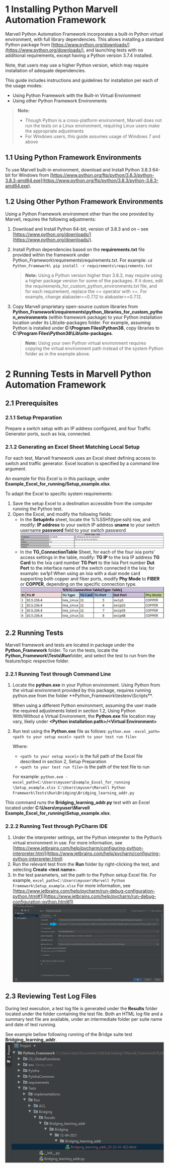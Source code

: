 # 1	 Installing Python Marvell Automation Framework

Marvell Python Automation Framework
incorporates a built-in Python virtual environment, with full library dependencies. This allows installing a standard Python package from [https://www.python.org/downloads/](https://www.python.org/downloads/), and launching tests with no additional requirements, except having a Python version 3.7.4 installed.

Note, that users may use a higher Python version, which may require installation of adequate dependencies.

This guide includes instructions and guidelines for installation per each of the usage modes:
- Using Python Framework with the Built-in Virtual Environment
- Using other Python Framework Environments

> **Note:**
> - Though Python is a cross-platform environment, Marvell does not run the tests on a Linux environment, requiring Linux users make the appropriate adjustments
> - For Windows users, this guide assumes usage of Windows 7 and above

## 1.1 Using Python Framework Environments

To use Marvell built-in environment, download and Install Python 3.8.3 64-bit for Windows from [https://www.python.org/ftp/python/3.8.3/python-3.8.3-amd64.exe](https://www.python.org/ftp/python/3.8.3/python-3.8.3-amd64.exe).

## 1.2 Using Other Python Framework Environments

Using a Python Framework environment other than the one provided by Marvell, requires the following adjustments:
1. Download and Install Python 64-bit, version of 3.8.3 and on – see [https://www.python.org/downloads/](https://www.python.org/downloads/).
2. Install Python dependencies based on the **requirements.txt**  file provided within the framework under Python_Framework\requirements\requirements.txt.
For example: 
`cd Python_Framework\ pip install -r requirements\requirements.txt`

	> **Note:** Using a Python version higher than 3.8.3, may require using a higher package version for some of the packages. If it does, edit the requirements_for_custom_python_environments.txt file, and for each requirement, replace the == operator with >=. For example, change alabaster==0.7.12 to alabaster>=0.7.12.
	
3.	Copy Marvell proprietary open-source custom libraries from **Python_Framework\requirements\python_libraries_for_custom_python_environments**  (within framework package) to your Python installation location under its Lib\site-packages folder. For example, assuming Python is installed under **C:\Program Files\Python38**, copy libraries to **C:\Program Files\Python38\Lib\site-packages**.
	> **Note:** Using your own Python virtual environment requires copying the virtual environment path instead  		of the system Python folder as in the example above.

# 2 Running Tests in Marvell Python Automation Framework

## 2.1 Prerequisites
### 2.1.1 Setup Preparation

Prepare a switch setup with an IP address configured, and four Traffic Generator ports, such as Ixia, connected.

### 2.1.2 Generating an Excel Sheet Matching Local Setup

For each test, Marvell framework uses an Excel sheet defining access to switch and traffic generator. Excel location is specified by a command line argument.

An example for this Excel is in this package, under **Example_Excel_for_running/Setup_example.xlsx**.

To adapt the Excel to specific system requirements:

1. Save the setup Excel to a destination accessible from the computer running the Python test.
2. Open the Excel, and modify the following fields:
	* In the **SetupInfo** sheet, locate the %%SSH1(type:ssh) row, and modify:
	**IP address** to your switch IP address
	**uname** to your switch username
	**password** field to your switch password
	![](images/img1_session_info.png)
	* In the **TG_ConnectionTable** Sheet, for each of the four ixia ports’ access settings in the table, modify:
	**TG IP** to the Ixia IP address
	**TG Card** to the Ixia card number
	**TG Port** to the Ixia Port number
	**Dut Port** to the interface name of the switch connected it the Ixia; for example: sw1p1
	When using an Ixia with a dual mode card supporting both copper and fiber ports, modify **Phy Mode** to **FIBER** or **COPPER**, depending on the specific connection type.
	![](images/img2_conn_table.png)

## 2.2 Running Tests

Marvell framework and tests are located in package under the **Python_Framework** folder.
To run the tests, locate the **Python_Framework\Tests\Run**folder, and select the test to run from the feature/topic respective folder.

### 2.2.1 Running Test through Command Line

1.	Locate the **python.exe** in your Python environment. Using Python from the virtual environment provided by this package, requires running python.exe from the folder **Python_Framework\testenv\Scripts\**.

	When using a different Python environment, assuming the user made the required adjustments listed in section ‎1.2, Using Python With/Without a Virtual Environment, the **Python.exe** file location may vary, likely under **\<Python installation path\>/\<Virtual Environment\>**

2. Run test using the **Python.exe** file as follows:
`python.exe -excel_path=<path to your setup excel> <path to your test run file>`

	Where:
	- `<path to your setup excel>` is the full path of the Excel file described in section 2, Setup Preparation
	- `<path to your test run file>` is the path of the test file to run

	For example:
	`python.exe -excel_path=C:\Users\myuser\Example_Excel_for_running \Setup_example.xlsx C:\Users\myuser\Marvell Python Framework\Tests\Run\Bridging\Bridging_learning_addr.py`

This command runs the **Bridging_learning_addr.py** test with an Excel located under **C:\Users\myuser\Marvell Example_Excel_for_running\Setup_example.xlsx**.

### 2.2.2 Running Test through PyCharm IDE

1. Under the interpreter settings, set the Python interpreter to the Python’s virtual environment in use. For more information, see [https://www.jetbrains.com/help/pycharm/configuring-python-interpreter.html](https://www.jetbrains.com/help/pycharm/configuring-python-interpreter.html)
2. Run the relevant test from the **Run** folder by right-clicking the test, and selecting **Create \<test name\>**.
3. In the test parameters, set the path to the Python setup Excel file. For example, `excel_path=C:\Users\myuser\Marvell Python Framework\Setup_example.xlsx`
For more information, see [https://www.jetbrains.com/help/pycharm/run-debug-configuration-python.html#1](https://www.jetbrains.com/help/pycharm/run-debug-configuration-python.html#1)
![](images/img3_run_config.png)

## 2.3 Reviewing Test Log Files

During test execution, a test log file is generated under the **Results** folder located under the folder containing the test file. Both an HTML log file and a summary text file are available, under an intermediate folder per suite name and date of test running.

See example bellow following running of the Bridge suite test **Bridging_learning_addr**.
![](images/img4_log_file_loc.png)